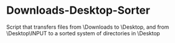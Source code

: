 # Downloads-Desktop-Sorter
Script that transfers files from \Downloads to \Desktop, and from \Desktop\INPUT to a sorted system of directories in \Desktop
